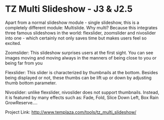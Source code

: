 # TZ Multi Slideshow - J3 & J2.5

Apart from a normal slideshow module - single slideshow, this is a completely different module:  Multislide. Why multi? Because this integrates three famous slideshows in the world: flexslider, zoomslider and nivoslider into one - which certainly not only saves time but makes users feel so excited. 

Zoomslider: This slideshow surprises users at the first sight. You can see images moving and moving always in the manners of being close to you or being far from you

Flexslider: This slider is characterized by thumbnails at the bottom. Besides being displayed or not, these thumbs can be lift up or down by adjusting thumb bottom parameter. 

Nivoslider: unlike flexslider, nivoslider does not support thumbnails. Instead, it is featured by many effects such as: Fade, Fold, Slice Down Left, Box Rain GrowReserve….

Project Link: http://www.templaza.com/tools/tz_multi_slideshow/